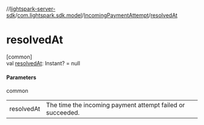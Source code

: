 //[lightspark-server-sdk](../../../index.md)/[com.lightspark.sdk.model](../index.md)/[IncomingPaymentAttempt](index.md)/[resolvedAt](resolved-at.md)

# resolvedAt

[common]\
val [resolvedAt](resolved-at.md): Instant? = null

#### Parameters

common

| | |
|---|---|
| resolvedAt | The time the incoming payment attempt failed or succeeded. |
